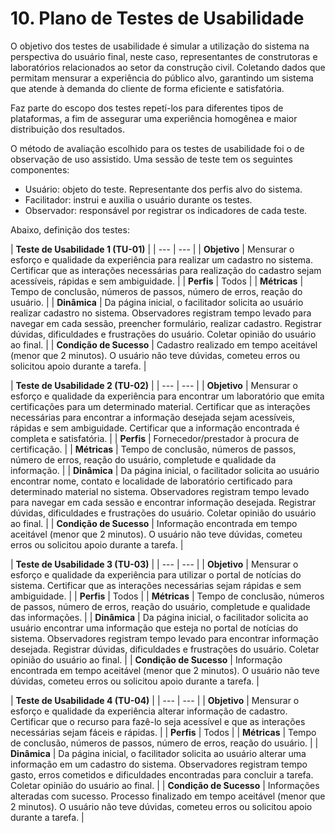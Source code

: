 #
# 10. Plano de Testes de Usabilidade

O objetivo dos testes de usabilidade é simular a utilização do sistema na perspectiva do usuário final, neste caso, representantes de construtoras e laboratórios relacionados ao setor da construção civil. Coletando dados que permitam mensurar a experiência  do público alvo, garantindo um sistema que atende à demanda do cliente de forma eficiente e satisfatória.

Faz parte do escopo dos testes repetí-los para diferentes tipos de plataformas, a fim de assegurar uma experiência homogênea e maior distribuição dos resultados.

O método de avaliação escolhido para os testes de usabilidade foi o de observação de uso assistido. Uma sessão de teste tem os seguintes componentes:

* Usuário: objeto do teste. Representante dos perfis alvo do sistema.
* Facilitador: instrui e auxilia o usuário durante os testes.
* Observador: responsável por registrar os indicadores de cada teste.

Abaixo, definição dos testes:

| **Teste de Usabilidade 1 (TU-01)** |
| --- | --- |
| **Objetivo** | Mensurar o esforço e qualidade da experiência para realizar um cadastro no sistema. Certificar que as interações necessárias para realização do cadastro sejam acessíveis, rápidas e sem ambiguidade. | 
| **Perfis** | Todos |
| **Métricas** | Tempo de conclusão, números de passos, número de erros, reação do usuário. |
| **Dinâmica** | Da página inicial, o facilitador solicita ao usuário realizar cadastro no sistema. Observadores registram tempo levado para navegar em cada sessão, preencher formulário, realizar cadastro. Registrar dúvidas, dificuldades e frustrações do usuário. Coletar opinião do usuário ao final.  |
| **Condição de Sucesso** | Cadastro realizado em tempo aceitável (menor que 2 minutos). O usuário não teve dúvidas, cometeu erros ou solicitou apoio durante a tarefa. |

| **Teste de Usabilidade 2 (TU-02)** |
| --- | --- |
| **Objetivo** | Mensurar o esforço e qualidade da experiência para encontrar um laboratório que emita certificações para um determinado material. Certificar que as interações necessárias para encontrar a informação desejada sejam acessíveis, rápidas e sem ambiguidade. Certificar que a informação encontrada é completa e satisfatória. |
| **Perfis** | Fornecedor/prestador à procura de certificação. |
| **Métricas** | Tempo de conclusão, números de passos, número de erros, reação do usuário, completude e qualidade da informação. |
| **Dinâmica** | Da página inicial, o facilitador solicita ao usuário encontrar nome, contato e localidade de laboratório certificado para determinado material no sistema. Observadores registram tempo levado para navegar em cada sessão e encontrar informação desejada. Registrar dúvidas, dificuldades e frustrações do usuário. Coletar opinião do usuário ao final. |
| **Condição de Sucesso** | Informação encontrada em tempo aceitável (menor que 2 minutos). O usuário não teve dúvidas, cometeu erros ou solicitou apoio durante a tarefa. |

| **Teste de Usabilidade 3 (TU-03)** |
| --- | --- |
| **Objetivo** | Mensurar o esforço e qualidade da experiência para utilizar o portal de notícias do sistema. Certificar que as interações necessárias sejam rápidas e sem ambiguidade. |
| **Perfis** | Todos |
| **Métricas** | Tempo de conclusão, números de passos, número de erros, reação do usuário, completude e qualidade das informações. |
| **Dinâmica** | Da página inicial, o facilitador solicita ao usuário encontrar uma informação que esteja no portal de notícias do sistema. Observadores registram tempo levado para encontrar informação desejada. Registrar dúvidas, dificuldades e frustrações do usuário. Coletar opinião do usuário ao final. |
| **Condição de Sucesso** | Informação encontrada em tempo aceitável (menor que 2 minutos). O usuário não teve dúvidas, cometeu erros ou solicitou apoio durante a tarefa. |

| **Teste de Usabilidade 4 (TU-04)** |
| --- | --- |
| **Objetivo** | Mensurar o esforço e qualidade da experiência alterar informação de cadastro. Certificar que o recurso para fazê-lo seja acessível e que as interações necessárias sejam fáceis e rápidas. |
| **Perfis** | Todos |
| **Métricas** | Tempo de conclusão, números de passos, número de erros, reação do usuário. |
| **Dinâmica** | Da página inicial, o facilitador solicita ao usuário alterar uma informação em um cadastro do sistema. Observadores registram tempo gasto, erros cometidos e dificuldades encontradas para concluir a tarefa. Coletar opinião do usuário ao final. |
| **Condição de Sucesso** | Informações alteradas com sucesso.  Processo finalizado em tempo aceitável (menor que 2 minutos). O usuário não teve dúvidas, cometeu erros ou solicitou apoio durante a tarefa. |

